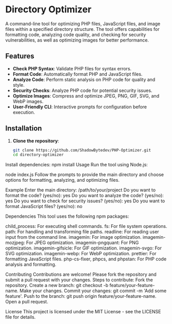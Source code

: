 # Directory Optimizer

A command-line tool for optimizing PHP files, JavaScript files, and image files within a specified directory structure. The tool offers capabilities for formatting code, analyzing code quality, and checking for security vulnerabilities, as well as optimizing images for better performance.

## Features

- **Check PHP Syntax**: Validate PHP files for syntax errors.
- **Format Code**: Automatically format PHP and JavaScript files.
- **Analyze Code**: Perform static analysis on PHP code for quality and style.
- **Security Checks**: Analyze PHP code for potential security issues.
- **Optimize Images**: Compress and optimize JPEG, PNG, GIF, SVG, and WebP images.
- **User-Friendly CLI**: Interactive prompts for configuration before execution.

## Installation

1. **Clone the repository**:
   ```bash
   git clone https://github.com/ShadowBytedev/PHP-Optimizer.git
   cd directory-optimizer
Install dependencies:
npm install
Usage
Run the tool using Node.js:

node index.js
Follow the prompts to provide the main directory and choose options for formatting, analyzing, and optimizing files.

Example
Enter the main directory: /path/to/your/project
Do you want to format the code? (yes/no): yes
Do you want to analyze the code? (yes/no): yes
Do you want to check for security issues? (yes/no): yes
Do you want to format JavaScript files? (yes/no): no

Dependencies
This tool uses the following npm packages:

child_process: For executing shell commands.
fs: For file system operations.
path: For handling and transforming file paths.
readline: For reading user input from the command line.
imagemin: For image optimization.
imagemin-mozjpeg: For JPEG optimization.
imagemin-pngquant: For PNG optimization.
imagemin-gifsicle: For GIF optimization.
imagemin-svgo: For SVG optimization.
imagemin-webp: For WebP optimization.
prettier: For formatting JavaScript files.
php-cs-fixer, phpcs, and phpstan: For PHP code analysis and formatting.

Contributing
Contributions are welcome! Please fork the repository and submit a pull request with your changes.
Steps to contribute:
Fork the repository.
Create a new branch: git checkout -b feature/your-feature-name.
Make your changes.
Commit your changes: git commit -m 'Add some feature'.
Push to the branch: git push origin feature/your-feature-name.
Open a pull request.

License
This project is licensed under the MIT License - see the LICENSE file for details.
